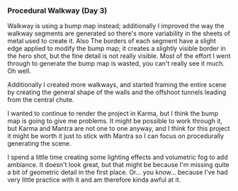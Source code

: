 ### Procedural Walkway (Day 3)

Walkway is using a bump map instead; additionally I improved the way the walkway
segments are generated so there's more variability in the sheets of metal used
to create it. Also The borders of each segment have a slight edge applied to
modify the bump map; it creates a slightly visible border in the hero shot, but
the fine detail is not really visible. Most of the effort I went through to
generate the bump map is wasted, you can't really see it much. Oh well.

Additionally I created more walkways, and started framing the entire scene by
creating the general shape of the walls and the offshoot tunnels leading from
the central chute.

I wanted to continue to render the project in Karma, but I think the bump map
is going to give me problems. It might be possible to work through it, but
Karma and Mantra are not one to one anyway, and I think for this project it
might be worth it just to stick with Mantra so I can focus on procedurally
generating the scene.

I spend a little time creating some lighting effects and volumetric fog to add
ambiance. It doesn't look great, but that might be because I'm missing quite a
bit of geometric detail in the first place. Or... you know... because I've
had very little practice with it and am therefore kinda awful at it.

